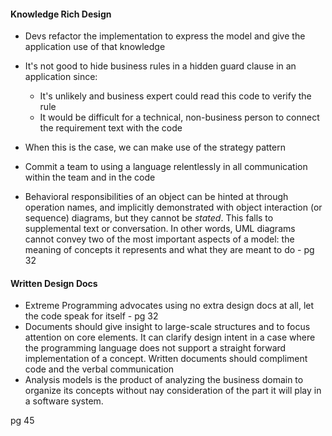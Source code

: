 
#### Knowledge Rich Design
- Devs refactor the implementation to express the model and give the application use of that knowledge
- It's not good to hide business rules in a hidden guard clause in an application since:
	- It's unlikely and business expert could read this code to verify the rule
	- It would be difficult for a technical, non-business person to connect the requirement text with the code
- When this is the case, we can make use of the strategy pattern 
- Commit a team to using a language relentlessly in all communication within the team and in the code

- Behavioral responsibilities of an object can be hinted at through operation names, and implicitly demonstrated with object interaction (or sequence) diagrams, but they cannot be _stated_. This falls to supplemental text or conversation. In other words, UML diagrams cannot convey two of the most important aspects of a model: the meaning of concepts it represents and what they are meant to do - pg 32

#### Written Design Docs
- Extreme Programming advocates using no extra design docs at all, let the code speak for itself - pg 32
- Documents should give insight to large-scale structures and to focus attention on core elements. It can clarify design intent in a case where the programming language does not support a straight forward implementation of a concept. Written documents should compliment code and the verbal communication
- Analysis models is the product of analyzing the business domain to organize its concepts without nay consideration of the part it will play in a software system.



pg 45